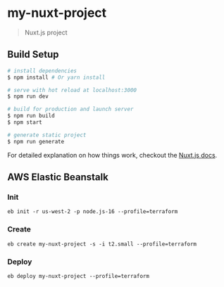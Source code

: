 # my-nuxt-project

> Nuxt.js project

## Build Setup

``` bash
# install dependencies
$ npm install # Or yarn install

# serve with hot reload at localhost:3000
$ npm run dev

# build for production and launch server
$ npm run build
$ npm start

# generate static project
$ npm run generate
```

For detailed explanation on how things work, checkout the [Nuxt.js docs](https://github.com/nuxt/nuxt.js).


## AWS Elastic Beanstalk

### Init
```
eb init -r us-west-2 -p node.js-16 --profile=terraform
```

### Create
```
eb create my-nuxt-project -s -i t2.small --profile=terraform
```

### Deploy
```
eb deploy my-nuxt-project --profile=terraform
```
